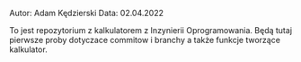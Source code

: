 Autor: Adam Kędzierski
Data: 02.04.2022

To jest repozytorium z kalkulatorem  z Inzynierii Oprogramowania.
Będą tutaj pierwsze proby dotyczace commitow i branchy a także funkcje tworzące kalkulator.
